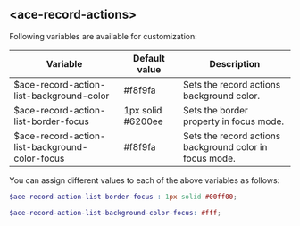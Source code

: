 ## <ace-record-actions\>
Following variables are available for customization:

| Variable                                          | Default value                    | Description                               |
| --------------------------------------------------|----------------------------------|-------------------------------------------|
| $ace-record-action-list-background-color    | #f8f9fa                          | Sets the record actions background color.|
| $ace-record-action-list-border-focus              | 1px solid #6200ee                | Sets the border property in focus mode.|
| $ace-record-action-list-background-color-focus    | #f8f9fa                          | Sets the record actions background color in focus mode.|

You can assign different values to each of the above variables as follows:
```scss
$ace-record-action-list-border-focus : 1px solid #00ff00;

$ace-record-action-list-background-color-focus: #fff;
```


<!-- add 2 more variable without focus -->
